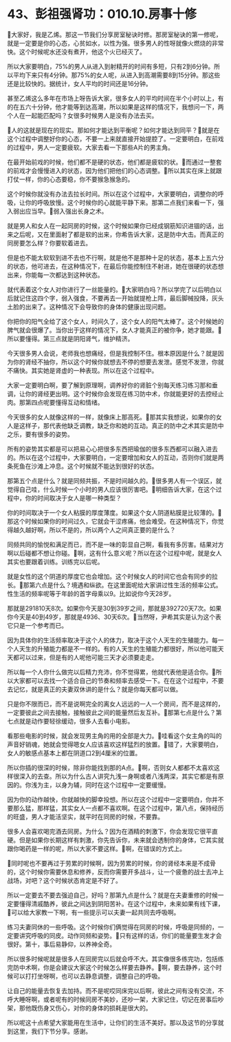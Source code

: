 # 43、彭祖强肾功：010.10.房事十修

🎼大家好，我是乙烯。那这一节我们分享房室秘诀时修。那房室秘诀的第一修呢，就是一定要是你的心态，心贫如水，以性为强。很多男人的性呀就像火燃烧的非常快。这个时候呢水还没有煮开，他这个火已经灭了。

所以大家要明白，75%的男人从进入到射精开的时间有多短，只有2到6分钟。所以平均下来只有4分钟。那75%的女人呢，从进入到高潮需要8到15分钟。那这些还是比较快的。据统计，女人平均的时间还是16分钟。

甚至乙烯这么多年在市场上呀告诉大家，很多女人的平均时间在半个小时以上，有的在五六十分钟，他才能等到达高潮，所以如果是这样的情况下，我想问一下，两个人在一起能匹配吗？女很多时候男人是没有办法去买。

🎼人的这就是现在的现实。那如何才能达到平衡呢？如何才能达到同平？🎼就是在这个过程中调整好你的心态，不要一上来就直接开始提腔了。一定要明白，在前戏的过程中，男人一定要疲软。大家去看一下那些A片的男主角。

在最开始前戏的时候，他们都不是硬的状态，他们都是疲软的状。🎼而通过一整套的前戏才会慢慢进入的状态，因为他们把他们的心态调整。🎼所以其实在床上就跟打仗一样，你的心态要稳，你不要猴急猴急的。

这个时候你就没有办法去拉长时间。所以在这个过程中，大家要明白，调整你的呼吸，让你的呼吸放慢。这个时候你的心就能平静下来。那第二点我们来看一下，强入弱出应当早。🎼弱入强出长身之术。

就是男人和女人在一起同房的时候，这个时候如果你已经成钢筋知识进锢的话，出来之后呢，又在里面射了都是软的出来，你希告诉大家，这是防中大击。而真正的同房要怎么样？你要软着进去。

但是也不能太软软到进不去也不行啊，就是他不是那种十足的状态，基本上五六分的状态，他可进去，在这种情况下，在最后你能控制住不射进，她在很硬的状态想出来，你能每一次都达到这种状态。

就代表着这个女人对你进行了一丝能量的。🎼大家明白吗？所以学完了以后明白以后就记住这四个字，弱入强食，不要再去一开始就提枪上阵，最后脚械投降，灰头土脸的出来了。这种情况下会导致你的身体的健康出现问题。

你把你的阳气全给了这个女人，时间久了，这个女人的阳气太棒了。这个时候她的脾气就会很爆了。当你出于这样的情况下，女人才能真正的被你争，她才能跟。🎼所以要懂得。第三点就是阴阳肾气，维护精济。

今天很多男人会说，老师我也想痛经，但是我控制不住。根本原因是什么？就是因为你的肾经不抽你，所以这个时候你就想去不停的想要去发泄。感觉不发泄，你就不痛快。其实她是肾虚的一种表现。所以在这个过程中。

大家一定要明白啊，要了解到原理啊，调养好你的肾脏个别每天练习练习那和垂调，让你的肾经更出明。这个时候你会发现在练习防中术，你就能更好的去控经止肉。那第四点呢要懂得互动和情绪。

今天很多的女人就像这样的一样，就像床上那高死。🎼那其实我想说，如果你的女人是这样子，那代表他缺乏调教，缺乏你和她的互动。真正的防中之术其实是防中之乐，要有很多的姿势。

所有的姿势其实都是可以把易心心把很多东西把瑜伽的很多东西都可以融入进去的。所以在这个过程中，大家要明白，一定要增加和女人的互动，否则你们就是两条死鱼在沙滩上冲息。这个时候就不能达到很好的状态。

那第五个点是什么？就是同频共振，不是时间越久的。🎼很多男人有一个误区，就觉得自己哇，什么时候一个小时的男人应该很厉害吧。🎼明细告诉大家，在这个过程中，你的时间取决于女人是哪一种类型？

你的时间取决于一个女人粘膜的厚度薄度。如果这个女人阴道粘膜是比较薄的。🎼那这个时候如果你的时间过久，它就会干涩疼痛，他会难受。在这种情况下，你觉得越久越好啊，所以不是的，所以两个人之间真正要的是什么？

同频共同的愉悦和满足而已，而不是一味的彰显自己啊，看我有多厉害。结果对方啊以后碰都不想让你碰。🎼啊，这有什么意义呢？所以在这个过程中呢，就是女人其实也要跟着训练。训练完以后呢。

就是女性的这个阴道的厚度它也会增加。这个时候女人的时间它也会有同步的拉长。🎼那第六点是什么？境遇和纵欲。在这里面呢给大家讲过性生活的频率公式。性生活的频率呢等于年龄的首字母乘以9。比如说你今天28岁。

那就是291810天8次。如果你今天是30到39岁之间，那就是392720天7次。如果你今天是40到49岁，那就是4936、30天6次。🎼当然呀，尹希其实是认为这个表它只是一个参考而已。

因为具体你的生活频率取决于这个人的体力，取决于这个人天生的生殖能力。每一个人天生的升殖能力都是不一样的。有的人天生的生殖能力都很好，所以他可能天天都可以过来，但是有的人呢他可能三天才必须要走走。

所以每一个人你什么做完以后精力充沛，你不觉得累，他就代表他是适合你。🎼所以大家都可以去找一个适合自己的节奏和频率去感受一下。在在这个过程中，不要去记忆，就是真正的夫妻双休讲的是什么？就是你每天都可以做。

只是你不限而已，而不是说啊完全的离女人远远的一人一个房间，而不是这样的，一定要彼此之间去接触，接触彼此之间的能量然后友互补。🎼那第七点是什么？第七点就是动作要轻徐缓动，很多人去看小电影。

看那些电影的时候，就会发现男主角的用的全部是大力。🎼哇看这个女主角的叫的声音好销魂，她就会觉得嗯女人应该喜欢这样猛烈的放置。🎼错了，大家要明白，女人的敏感点基本上都在阴道口2到4厘米的位置。

所以你插的很深的时候，除非你能找到那的A点。🎼啊，否则女人都都不太喜欢这样很深入的去查。所以为什么古人讲究九浅一身啊或者八浅两深，其实它都是有原因的。你浅为主，以身为辅，同时在这个过程中一定要缓慢。

因为你的动作越快，你就越快的脚幸投想。所以在这个过程中一定要明白，你并不要那么猛，那样猛，其实女人一点都不喜欢啊。在这个过程中，第八点，保持经历的旺盛，男人才能活坚实，就平时在同房的时候，不要靠。

很多人会喜欢喝完酒去同房。为什么？因为在酒精的刺激下，你会发现它很平直硬。但是如果你长期这样有刺激，你先告诉你，未来就会透制你的身体，它其实就跟你喝药是一样的呢，所以大家不要这样。🎼啊，在错误的方式上。

🎼同时呢也不要再过于劳累的时候啊，因为劳累的时候，你的肾经本来是不成骨的，这个时候你需要休息和修养，反而你需要开多战斗，让一个疲惫的战士去冲上战场，对吧？这个时候状态肯定是不好了。

所以一定要去不要去强迫自己，好吗？那第九点是什么？就是在夫妻重修的时候一定要懂得清戚酷养，彼此之间达到阴阳苦补。在这个过程中，未来如果有线下课，🎼可以给大家教一下啊，有一些提示可以夫妻一起共同去呼吸啊。

练习夫妻同休的一些呼吸。这个时候你们俩觉得在同房的时候，呼吸是同频的，一定要讲究呼吸的同皮。动作同频和姿势。🎼只有这样的话，你们的能量要生发才会很好。第十，事后易静仰，以养神全奇。

所以很多时候呢就是很多人在同房完以后就会呼不大。其实像很多练完功，包括练完防中术啊，你是会建议大家这个时候怎么样要去静养。🎼啊，要去静养，这个时候可以打打坐呀啊，也可以去静息调整，调整自己的呼吸。

让自己的能量去恢复去加持。而不是呢哎同床完以后啊，彼此之间有没有交流，不呼大睡呀啊，或者呢有的时候同房不美妙，还吵一架，大家记住，切记在房事后吵架，那他既伤身又伤心，对你的身体的损耗是很大的。

所以呢这十点希望大家能用在生活中，让你们的生活不美好。那以及这节的分享就到这里，我们下节分享。感谢。